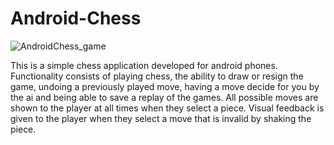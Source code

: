 # Android-Chess
![AndroidChess_game](https://user-images.githubusercontent.com/53712543/86983067-d0a55380-c158-11ea-9c90-715d7931353e.gif)

This is a simple chess application developed for android phones. Functionality consists of playing chess, the ability to draw or resign the game, undoing a previously played move, having a move decide for you by the ai and being able to save a replay of the games.
All possible moves are shown to the player at all times when they select a piece. Visual feedback is given to the player when they select a move that is invalid by shaking the piece.
